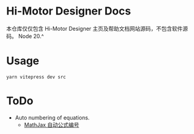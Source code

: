 # Hi-Motor Designer Docs
本仓库仅仅包含 Hi-Motor Designer 主页及帮助文档网站源码，不包含软件源码。
Node 20.^

# Usage
```
yarn vitepress dev src
```

# ToDo
- Auto numbering of equations.
    - [MathJax 自动公式编号](https://www.osgeo.cn/mathjax/input/tex/eqnumbers.html)